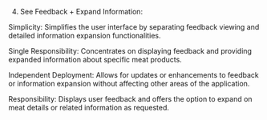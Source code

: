 4. See Feedback + Expand Information:

Simplicity: Simplifies the user interface by separating feedback viewing and detailed information expansion functionalities.

Single Responsibility: Concentrates on displaying feedback and providing expanded information about specific meat products.

Independent Deployment: Allows for updates or enhancements to feedback or information expansion without affecting other areas of the application.

Responsibility: Displays user feedback and offers the option to expand on meat details or related information as requested.
